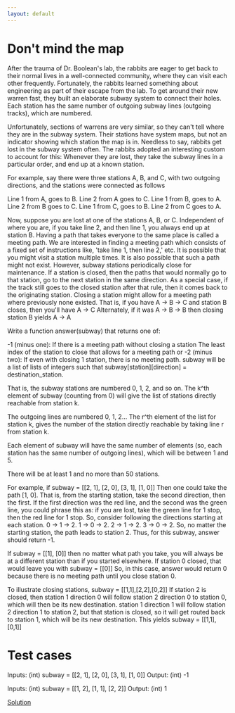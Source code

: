 ```yaml
---
layout: default
---
```

Don't mind the map
==================

After the trauma of Dr. Boolean's lab, the rabbits are eager to get back to their normal lives in a well-connected community, where they can visit each other frequently. Fortunately, the rabbits learned something about engineering as part of their escape from the lab. To get around their new warren fast, they built an elaborate subway system to connect their holes. Each station has the same number of outgoing subway lines (outgoing tracks), which are numbered. 

Unfortunately, sections of warrens are very similar, so they can't tell where they are in the subway system. Their stations have system maps, but not an indicator showing which station the map is in. Needless to say, rabbits get lost in the subway system often. The rabbits adopted an interesting custom to account for this: Whenever they are lost, they take the subway lines in a particular order, and end up at a known station.

For example, say there were three stations A, B, and C, with two outgoing directions, and the stations were connected as follows

Line 1 from A, goes to B. Line 2 from A goes to C.
Line 1 from B, goes to A. Line 2 from B goes to C.
Line 1 from C, goes to B. Line 2 from C goes to A.

Now, suppose you are lost at one of the stations A, B, or C. Independent of where you are, if you take line 2, and then line 1, you always end up at station B. Having a path that takes everyone to the same place is called a meeting path.
We are interested in finding a meeting path which consists of a fixed set of instructions like, 'take line 1, then line 2,' etc. It is possible that you might visit a station multiple times. It is also possible that such a path might not exist. However, subway stations periodically close for maintenance. If a station is closed, then the paths that would normally go to that station, go to the next station in the same direction. As a special case, if the track still goes to the closed station after that rule, then it comes back to the originating station. Closing a station might allow for a meeting path where previously none existed. That is, if you have
A -> B -> C
and station B closes, then you'll have
A -> C
Alternately, if it was
A -> B -> B
then closing station B yields
A -> A

Write a function answer(subway) that returns one of:

-1 (minus one): If there is a meeting path without closing a station
The least index of the station to close that allows for a meeting path or
-2 (minus two): If even with closing 1 station, there is no meeting path.
subway will be a list of lists of integers such that subway[station][direction] = destination_station.

That is, the subway stations are numbered 0, 1, 2, and so on. The k^th element of subway (counting from 0) will give the list of stations directly reachable from station k.

The outgoing lines are numbered 0, 1, 2... The r^th element of the list for station k, gives the number of the station directly reachable by taking line r from station k.

Each element of subway will have the same number of elements (so, each station has the same number of outgoing lines), which will be between 1 and 5.

There will be at least 1 and no more than 50 stations.

For example, if
subway = [[2, 1], [2, 0], [3, 1], [1, 0]]
Then one could take the path [1, 0]. That is, from the starting station, take the second direction, then the first. If the first direction was the red line, and the second was the green line, you could phrase this as:
if you are lost, take the green line for 1 stop, then the red line for 1 stop.
So, consider following the directions starting at each station.
0 -> 1 -> 2.
1 -> 0 -> 2.
2 -> 1 -> 2.
3 -> 0 -> 2.
So, no matter the starting station, the path leads to station 2. Thus, for this subway, answer should return -1.

If
subway = [[1], [0]]
then no matter what path you take, you will always be at a different station than if you started elsewhere. If station 0 closed, that would leave you with
subway = [[0]]
So, in this case, answer would return 0 because there is no meeting path until you close station 0.

To illustrate closing stations,
subway = [[1,1],[2,2],[0,2]]
If station 2 is closed, then
station 1 direction 0 will follow station 2 direction 0 to station 0, which will then be its new destination.
station 1 direction 1 will follow station 2 direction 1 to station 2, but that station is closed, so it will get routed back to station 1, which will be its new destination. This yields
subway = [[1,1],[0,1]]

Test cases
==========

Inputs:
    (int) subway = [[2, 1], [2, 0], [3, 1], [1, 0]]
Output:
    (int) -1

Inputs:
    (int) subway = [[1, 2], [1, 1], [2, 2]]
Output:
    (int) 1

[Solution](dont_mind_the_map-solution.html)

